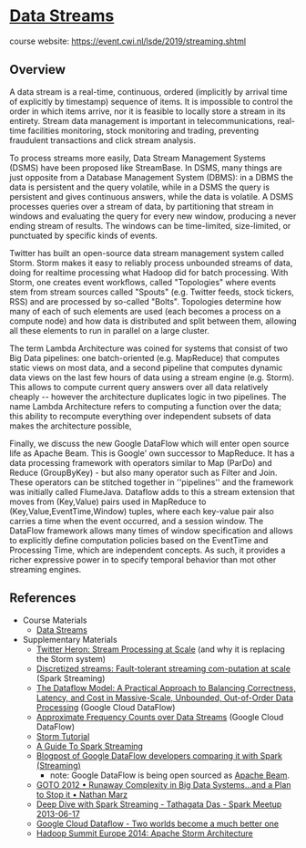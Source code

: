 # [Data Streams](https://hackmd.io/@distributed-systems-engineering/data-streams)

course website: https://event.cwi.nl/lsde/2019/streaming.shtml

## Overview

A data stream is a real-time, continuous, ordered (implicitly by arrival time of explicitly by timestamp) sequence of items. It is impossible to control the order in which items arrive, nor it is feasible to locally store a stream in its entirety. Stream data management is important in telecommunications, real-time facilities monitoring, stock monitoring and trading, preventing fraudulent transactions and click stream analysis.

To process streams more easily, Data Stream Management Systems (DSMS) have been proposed like StreamBase. In DSMS, many things are just opposite from a Database Management System (DBMS): in a DBMS the data is persistent and the query volatile, while in a DSMS the query is persistent and gives continuous answers, while the data is volatile. A DSMS processes queries over a stream of data, by partitioning that stream in windows and evaluating the query for every new window, producing a never ending stream of results. The windows can be time-limited, size-limited, or punctuated by specific kinds of events.

Twitter has built an open-source data stream management system called Storm. Storm makes it easy to reliably process unbounded streams of data, doing for realtime processing what Hadoop did for batch processing. With Storm, one creates event workflows, called "Topologies" where events stem from stream sources called "Spouts" (e.g. Twitter feeds, stock tickers, RSS) and are processed by so-called "Bolts". Topologies determine how many of each of such elements are used (each becomes a process on a compute node) and how data is distributed and split between them, allowing all these elements to run in parallel on a large cluster.

The term Lambda Architecture was coined for systems that consist of two Big Data pipelines: one batch-oriented (e.g. MapReduce) that computes static views on most data, and a second pipeline that computes dynamic data views on the last few hours of data using a stream engine (e.g. Storm). This allows to compute current query answers over all data relatively cheaply -- however the architecture duplicates logic in two pipelines. The name Lambda Architecture refers to computing a function over the data; this ability to recompute everything over independent subsets of data makes the architecture possible,

Finally, we discuss the new Google DataFlow which will enter open source life as Apache Beam. This is Google' own successor to MapReduce. It has a data processing framework with operators similar to Map (ParDo) and Reduce (GroupByKey) - but also many operator such as Filter and Join. These operators can be stitched together in ''pipelines'' and the framework was initially called FlumeJava. Dataflow adds to this a stream extension that moves from (Key,Value) pairs used in MapReduce to (Key,Value,EventTime,Window) tuples, where each key-value pair also carries a time when the event occurred, and a session window. The DataFlow framework allows many times of window specification and allows to explicitly define computation policies based on the EventTime and Processing Time, which are independent concepts. As such, it provides a richer expressive power in to specify temporal behavior than mot other streaming engines.

## References

- Course Materials
    - [Data Streams](https://github.com/cyyeh/large-scale-data-engineering/blob/master/streaming/06-DataStreams.pdf)
- Supplementary Materials
    - [Twitter Heron: Stream Processing at Scale](https://github.com/cyyeh/large-scale-data-engineering/blob/master/streaming/twitter-heron.pdf) (and why it is replacing the Storm system)
    - [Discretized streams: Fault-tolerant streaming com-putation at scale](https://github.com/cyyeh/large-scale-data-engineering/blob/master/streaming/spark_streaming.pdf) (Spark Streaming)
    - [The Dataflow Model: A Practical Approach to Balancing Correctness, Latency, and Cost in Massive-Scale, Unbounded, Out-of-Order Data Processing](https://github.com/cyyeh/large-scale-data-engineering/blob/master/streaming/dataflow-model.pdf) (Google Cloud DataFlow)
    - [Approximate Frequency Counts over Data Streams](https://github.com/cyyeh/large-scale-data-engineering/blob/master/streaming/approximate-freq-counts.pdf) (Google Cloud DataFlow)
    - [Storm Tutorial](http://storm.apache.org/releases/current/Tutorial.html)
    - [A Guide To Spark Streaming](https://opensource.com/business/15/4/guide-to-apache-spark-streaming)
    - [Blogpost of Google DataFlow developers comparing it with Spark (Streaming)](https://cloud.google.com/dataflow)
        - note: Google DataFlow is being open sourced as [Apache Beam](https://beam.apache.org/).
    - [GOTO 2012 • Runaway Complexity in Big Data Systems...and a Plan to Stop it • Nathan Marz](https://www.youtube.com/watch?v=ucHjyb6jv08)
    - [Deep Dive with Spark Streaming - Tathagata Das - Spark Meetup 2013-06-17](https://www.slideshare.net/spark-project/deep-divewithsparkstreaming-tathagatadassparkmeetup20130617)
    - [Google Cloud Dataflow - Two worlds become a much better one](https://www.youtube.com/watch?v=I9pR9fvPX10)
    - [Hadoop Summit Europe 2014: Apache Storm Architecture](https://www.slideshare.net/ptgoetz/storm-hadoop-summit2014)
